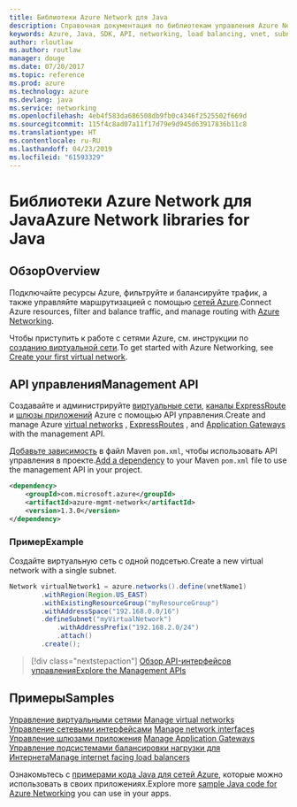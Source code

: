 ```yaml
---
title: Библиотеки Azure Network для Java
description: Справочная документация по библиотекам управления Azure Network для Java
keywords: Azure, Java, SDK, API, networking, load balancing, vnet, subnet
author: rloutlaw
ms.author: routlaw
manager: douge
ms.date: 07/20/2017
ms.topic: reference
ms.prod: azure
ms.technology: azure
ms.devlang: java
ms.service: networking
ms.openlocfilehash: 4eb4f583da686508db9fb0c4346f2525502f669d
ms.sourcegitcommit: 115f4c8ad07a11f17d79e9d945d63917836b11c8
ms.translationtype: HT
ms.contentlocale: ru-RU
ms.lasthandoff: 04/23/2019
ms.locfileid: "61593329"
---
```

# <a name="azure-network-libraries-for-java"></a><span data-ttu-id="d96f2-104">Библиотеки Azure Network для Java</span><span class="sxs-lookup"><span data-stu-id="d96f2-104">Azure Network libraries for Java</span></span>

## <a name="overview"></a><span data-ttu-id="d96f2-105">Обзор</span><span class="sxs-lookup"><span data-stu-id="d96f2-105">Overview</span></span>

<span data-ttu-id="d96f2-106">Подключайте ресурсы Azure, фильтруйте и балансируйте трафик, а также управляйте маршрутизацией с помощью [сетей Azure](/azure/networking/networking-overview).</span><span class="sxs-lookup"><span data-stu-id="d96f2-106">Connect Azure resources, filter and balance traffic, and manage routing with [Azure Networking](/azure/networking/networking-overview).</span></span>

<span data-ttu-id="d96f2-107">Чтобы приступить к работе с сетями Azure, см. инструкции по [созданию виртуальной сети](/azure/virtual-network/virtual-network-get-started-vnet-subnet).</span><span class="sxs-lookup"><span data-stu-id="d96f2-107">To get started with Azure Networking, see [Create your first virtual network](/azure/virtual-network/virtual-network-get-started-vnet-subnet).</span></span>

## <a name="management-api"></a><span data-ttu-id="d96f2-108">API управления</span><span class="sxs-lookup"><span data-stu-id="d96f2-108">Management API</span></span>

<span data-ttu-id="d96f2-109">Создавайте и администрируйте [виртуальные сети](/azure/virtual-network/virtual-networks-overview), [каналы ExpressRoute](/azure/expressroute/) и [шлюзы приложений](/azure/application-gateway/) Azure с помощью API управления.</span><span class="sxs-lookup"><span data-stu-id="d96f2-109">Create and manage Azure [virtual networks](/azure/virtual-network/virtual-networks-overview) , [ExpressRoutes](/azure/expressroute/) , and [Application Gateways](/azure/application-gateway/) with the management API.</span></span>

<span data-ttu-id="d96f2-110">[Добавьте зависимость](https://maven.apache.org/guides/getting-started/index.html#How_do_I_use_external_dependencies) в файл Maven `pom.xml`, чтобы использовать API управления в проекте.</span><span class="sxs-lookup"><span data-stu-id="d96f2-110">[Add a dependency](https://maven.apache.org/guides/getting-started/index.html#How_do_I_use_external_dependencies) to your Maven `pom.xml` file to use the management API in your project.</span></span>  

```XML
<dependency>
    <groupId>com.microsoft.azure</groupId>
    <artifactId>azure-mgmt-network</artifactId>
    <version>1.3.0</version>
</dependency>
```   

### <a name="example"></a><span data-ttu-id="d96f2-111">Пример</span><span class="sxs-lookup"><span data-stu-id="d96f2-111">Example</span></span>

<span data-ttu-id="d96f2-112">Создайте виртуальную сеть с одной подсетью.</span><span class="sxs-lookup"><span data-stu-id="d96f2-112">Create a new virtual network with a single subnet.</span></span>

```java
Network virtualNetwork1 = azure.networks().define(vnetName1)
        .withRegion(Region.US_EAST)
        .withExistingResourceGroup("myResourceGroup")
        .withAddressSpace("192.168.0.0/16")
        .defineSubnet("myVirtualNetwork")
            .withAddressPrefix("192.168.2.0/24")
            .attach()
        .create();
```

> [!div class="nextstepaction"]
> [<span data-ttu-id="d96f2-113">Обзор API-интерфейсов управления</span><span class="sxs-lookup"><span data-stu-id="d96f2-113">Explore the Management APIs</span></span>](/java/api/overview/azure/networking/management)

## <a name="samples"></a><span data-ttu-id="d96f2-114">Примеры</span><span class="sxs-lookup"><span data-stu-id="d96f2-114">Samples</span></span>

<span data-ttu-id="d96f2-115">[Управление виртуальными сетями](https://github.com/Azure-Samples/network-java-manage-virtual-network) </span><span class="sxs-lookup"><span data-stu-id="d96f2-115">[Manage virtual networks](https://github.com/Azure-Samples/network-java-manage-virtual-network) </span></span>  
<span data-ttu-id="d96f2-116">[Управление сетевыми интерфейсами](https://github.com/Azure-Samples/network-java-manage-network-interface) </span><span class="sxs-lookup"><span data-stu-id="d96f2-116">[Manage network interfaces](https://github.com/Azure-Samples/network-java-manage-network-interface) </span></span>  
<span data-ttu-id="d96f2-117">[Управление шлюзами приложения](https://github.com/Azure-Samples/application-gateway-java-manage-simple-application-gateways) </span><span class="sxs-lookup"><span data-stu-id="d96f2-117">[Manage Application Gateways](https://github.com/Azure-Samples/application-gateway-java-manage-simple-application-gateways) </span></span>  
[<span data-ttu-id="d96f2-118">Управление подсистемами балансировки нагрузки для Интернета</span><span class="sxs-lookup"><span data-stu-id="d96f2-118">Manage internet facing load balancers</span></span>](https://github.com/Azure-Samples/network-java-manage-internet-facing-load-balancers)   

<span data-ttu-id="d96f2-119">Ознакомьтесь с [примерами кода Java для сетей Azure](https://azure.microsoft.com/resources/samples/?platform=java&term=network), которые можно использовать в своих приложениях.</span><span class="sxs-lookup"><span data-stu-id="d96f2-119">Explore more [sample Java code for Azure Networking](https://azure.microsoft.com/resources/samples/?platform=java&term=network) you can use in your apps.</span></span>
